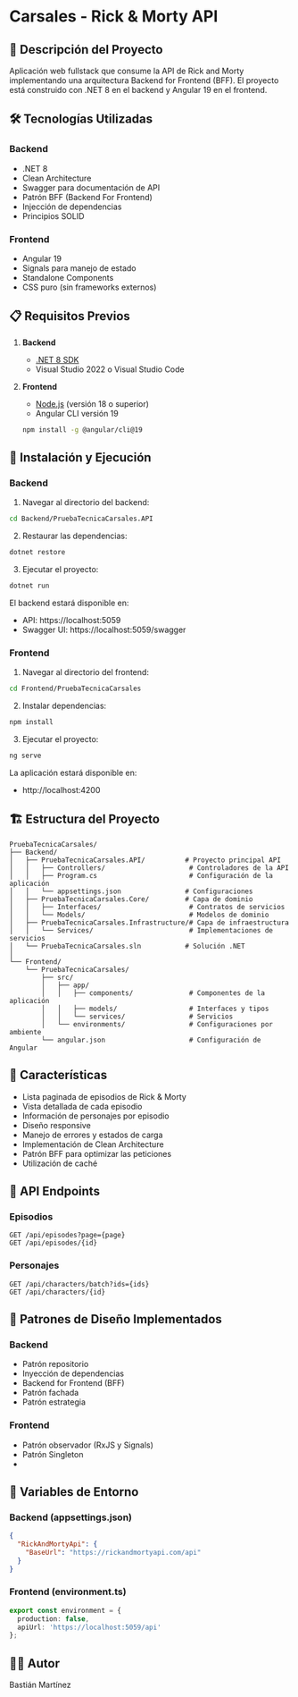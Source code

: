 # Carsales - Rick & Morty API

## 📝 Descripción del Proyecto
Aplicación web fullstack que consume la API de Rick and Morty implementando una arquitectura Backend for Frontend (BFF). El proyecto está construido con .NET 8 en el backend y Angular 19 en el frontend.

## 🛠 Tecnologías Utilizadas

### Backend
- .NET 8
- Clean Architecture
- Swagger para documentación de API
- Patrón BFF (Backend For Frontend)
- Injección de dependencias
- Principios SOLID

### Frontend
- Angular 19
- Signals para manejo de estado
- Standalone Components
- CSS puro (sin frameworks externos)

## 📋 Requisitos Previos

1. **Backend**
   - [.NET 8 SDK](https://dotnet.microsoft.com/download/dotnet/8.0)
   - Visual Studio 2022 o Visual Studio Code

2. **Frontend**
   - [Node.js](https://nodejs.org/) (versión 18 o superior)
   - Angular CLI versión 19
   ```bash
   npm install -g @angular/cli@19
   ```

## 🚀 Instalación y Ejecución

### Backend

1. Navegar al directorio del backend:
```bash
cd Backend/PruebaTecnicaCarsales.API
```

2. Restaurar las dependencias:
```bash
dotnet restore
```

3. Ejecutar el proyecto:
```bash
dotnet run
```

El backend estará disponible en:
- API: https://localhost:5059
- Swagger UI: https://localhost:5059/swagger

### Frontend

1. Navegar al directorio del frontend:
```bash
cd Frontend/PruebaTecnicaCarsales
```

2. Instalar dependencias:
```bash
npm install
```

3. Ejecutar el proyecto:
```bash
ng serve
```

La aplicación estará disponible en:
- http://localhost:4200

## 🏗 Estructura del Proyecto

```
PruebaTecnicaCarsales/
├── Backend/
│   ├── PruebaTecnicaCarsales.API/          # Proyecto principal API
│   │   ├── Controllers/                     # Controladores de la API
│   │   ├── Program.cs                       # Configuración de la aplicación
│   │   └── appsettings.json                # Configuraciones
│   ├── PruebaTecnicaCarsales.Core/         # Capa de dominio
│   │   ├── Interfaces/                      # Contratos de servicios
│   │   └── Models/                          # Modelos de dominio
│   ├── PruebaTecnicaCarsales.Infrastructure/# Capa de infraestructura
│   │   └── Services/                        # Implementaciones de servicios
│   └── PruebaTecnicaCarsales.sln           # Solución .NET
│
└── Frontend/
    └── PruebaTecnicaCarsales/
        ├── src/
        │   ├── app/
        │   │   ├── components/              # Componentes de la aplicación
        │   │   ├── models/                  # Interfaces y tipos
        │   │   └── services/                # Servicios
        │   └── environments/                # Configuraciones por ambiente
        └── angular.json                     # Configuración de Angular
```

## 🌟 Características

- Lista paginada de episodios de Rick & Morty
- Vista detallada de cada episodio
- Información de personajes por episodio
- Diseño responsive
- Manejo de errores y estados de carga
- Implementación de Clean Architecture
- Patrón BFF para optimizar las peticiones
- Utilización de caché

## 🔗 API Endpoints

### Episodios
```
GET /api/episodes?page={page}
GET /api/episodes/{id}
```

### Personajes
```
GET /api/characters/batch?ids={ids}
GET /api/characters/{id}
```

## 🎯 Patrones de Diseño Implementados

### Backend
- Patrón repositorio
- Inyección de dependencias
- Backend for Frontend (BFF)
- Patrón fachada
- Patrón estrategia

### Frontend
- Patrón observador (RxJS y Signals)
- Patrón Singleton
- 

## 🔐 Variables de Entorno

### Backend (appsettings.json)
```json
{
  "RickAndMortyApi": {
    "BaseUrl": "https://rickandmortyapi.com/api"
  }
}
```

### Frontend (environment.ts)
```typescript
export const environment = {
  production: false,
  apiUrl: 'https://localhost:5059/api'
};
```

## 👨‍💻 Autor
Bastián Martínez
